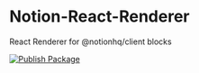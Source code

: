 # Notion-React-Renderer

React Renderer for @notionhq/client blocks

[![Publish Package](https://github.com/piotrzaborow/notion-react-renderer/actions/workflows/npm-publish.yml/badge.svg?branch=main)](https://github.com/piotrzaborow/notion-react-renderer/actions/workflows/npm-publish.yml)

